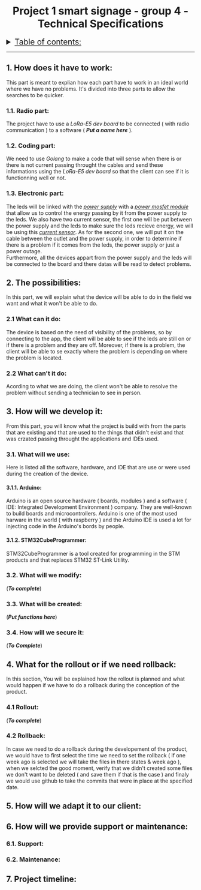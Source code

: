 <h1 style="text-align: center">Project 1 smart signage - group 4 - Technical Specifications</h1>

<details> 
<summary style="text-decoration: underline; font-size:150%">Table of contents:</summary>

- [1. How does it have to work:](#1-how-does-it-have-to-work)
	- [1.1. Radio part:](#11-radio-part)
	- [1.2. Coding part:](#12-coding-part)
	- [1.3. Electronic part:](#13-electronic-part)
- [2. The possibilities:](#2-the-possibilities)
	- [2.1. What can it do:](#21-what-can-it-do)
	- [2.2. What can't it do:](#22-what-cant-it-do)
- [3. How will we develop it:](#3-how-will-we-develop-it)
	- [3.1. What will we use:](#31-what-will-we-use)
		- [3.1.1. Arduino:](#311-arduino)
		- [3.1.2. STM32CubeProgrammer:](#312-stm32cubeprogrammer)
	- [3.2. What will be modify:](#32-what-will-we-modify)
	- [3.3. What will be created:](#33-what-will-be-created)
- [4. What for the rollout or if we need rollback:](#4-what-for-the-rollout-or-if-we-need-rollback)
	- [4.1. Rollout:](#41-rollout)
	- [4.2. Rollback:](#42-rollback)
- [5. How will we adapt it to our client:](#5-how-will-we-adapt-it-to-our-client)
- [6. How will we provide support or maintenance:](#6-how-will-we-provide-support-or-maintenance)
	- [6.1. Support:](#61-support)
	- [6.2. Maintenance:](#62-maintenance)
- [7. Project timeline:](#7-project-timeline)

</details>

--- 
## 1. How does it have to work:

This part is meant to explian how each part have to work in an ideal world where we have no problems. It's divided into three parts to allow the searches to be quicker.

### 1.1. Radio part:

The project have to use a *LoRa-E5 dev board* to be connected ( with radio communication ) to a software ( ***Put a name here*** ).

### 1.2. Coding part:

We need to use *Golang* to make a code that will sense when there is or there is not current passing throught the cables and send these informations using the *LoRa-E5 dev board* so that the client can see if it is functionning well or not.

### 1.3. Electronic part:

The leds will be linked with the [*power supply*](https://glpower.eu/en/product/gpv-18/) with a [*power mosfet module*](https://www.robotics.org.za/XY-MOS) that allow us to control the energy passing by it from the power supply to the leds. We also have two current sensor, the first one will be put between the power supply and the leds to make sure the leds recieve energy, we will be using this [*current sensor*](https://www.elecrow.com/acs712-current-sensor-30a-p-710.html). As for the second one, we will put it on the cable between the outlet and the power supply, in order to determine if there is a problem if it comes from the leds, the power supply or just a power outage.
<br>Furthermore, all the devices appart from the power supply and the leds will be connected to the board and there datas will be read to detect problems. 

## 2. The possibilities:

In this part, we will explain what the device will be able to do in the field we want and what it won't be able to do.

### 2.1 What can it do:

The device is based on the need of visibility of the problems, so by connecting to the app, the client will be able to see if the leds are still on or if there is a problem and they are off. Moreover, if there is a problem, the client will be able to se exactly where the problem is depending on where the problem is located.

### 2.2 What can't it do:

Acording to what we are doing, the client won't be able to resolve the problem without sending a technician to see in person.

## 3. How will we develop it:

From this part, you will know what the project is build with from the parts that are existing and that are used to the things that didn't exist and that was crzated passing throught the applications and IDEs used.

### 3.1. What will we use:

Here is listed all the software, hardware, and IDE that are use or were used during the creation of the device.

#### 3.1.1. Arduino: 

Arduino is an open source hardware ( boards, modules ) and a software ( IDE: Integrated Development Environment ) company. They are well-known to build boards and microcontrollers. Arduino is one of the most used harware in the world ( with raspberry ) and the Arduino IDE is used a lot for injecting code in the Arduino's bords by people.

#### 3.1.2. STM32CubeProgrammer:

STM32CubeProgrammer is a tool created for programming in the STM products and that replaces STM32 ST-Link Utility.

### 3.2. What will we modify:

(***To complete***)

### 3.3. What will be created:

(***Put functions here***)

### 3.4. How will we secure it:

(***To Complete***)

## 4. What for the rollout or if we need rollback:

In this section, You will be explained how the rollout is planned and what would happen if we have to do a rollback during the conception of the product.

### 4.1 Rollout:

(***To complete***)

### 4.2 Rollback:

In case we need to do a rollback during the developement of the product, we would have to first select the time we need to set the rollback ( if one week ago is selected we will take the files in there states & week ago ), when we selcted the good moment, verify that we didn't created some files we don't want to be deleted ( and save them if that is the case ) and finaly we would use github to take the commits that were in place at the specified date.

## 5. How will we adapt it to our client:

## 6. How will we provide support or maintenance:

### 6.1. Support:

### 6.2. Maintenance:

## 7. Project timeline: